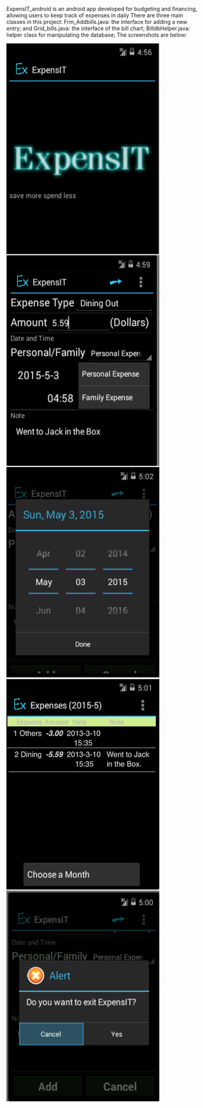 
ExpensIT_android is an android app developed for budgeting and financing, allowing users to keep track of expenses in daily
There are three main classes in this project: Frm_Addbills.java: the interface for adding a new entry; and Grid_bills.java: the interface of the bill chart; BilldbHelper.java: helper class for manipulating the database;
The screenshots are below:

<img src="/screenshots/start_page.png" width="400" height="550" />
<img src="/screenshots/main.png" width="400" height="550" />
<img src="/screenshots/date.png" width="400" height="550" />
<img src="/screenshots/bill_chart.png" width="400" height="550" />
<img src="/screenshots/exit.png" width="400" height="550" />
